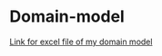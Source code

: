 # Domain-model

[Link for excel file of my domain model](https://docs.google.com/spreadsheets/d/1FCvTmUPMIgkmAwQw40U9eeJyloje6Dj19EHrvNO__mI/edit?usp=sharing)
